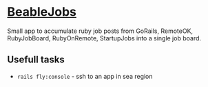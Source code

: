 # [BeableJobs](https://beaglejobs.com)

Small app to accumulate ruby job posts from GoRails, RemoteOK, RubyJobBoard, RubyOnRemote, StartupJobs into a single job board.

## Usefull tasks

- `rails fly:console` - ssh to an app in sea region
